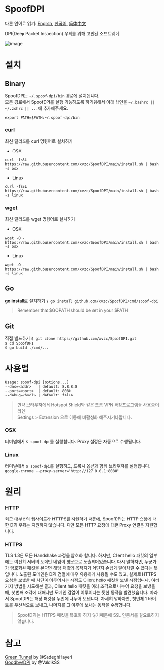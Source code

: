 # SpoofDPI

다른 언어로 읽기: [English](https://github.com/xvzc/SpoofDPI), [한국어](https://github.com/xvzc/SpoofDPI/blob/main/readme_ko.md), [简体中文](https://github.com/xvzc/SpoofDPI/blob/main/readme_zh-cn.md)

DPI(Deep Packet Inspection) 우회를 위해 고안된 소프트웨어  
  
![image](https://user-images.githubusercontent.com/45588457/148035986-8b0076cc-fefb-48a1-9939-a8d9ab1d6322.png)

# 설치
## Binary
SpoofDPI는 `~/.spoof-dpi/bin` 경로에 설치됩니다.  
모든 경로에서 SpoofDPI를 실행 가능하도록 하기위해서 아래 라인을  `~/.bashrc || ~/.zshrc || ...`에 추가해주세요.
```
export PATH=$PATH:~/.spoof-dpi/bin
```

### curl
최신 릴리즈를 curl 명령어로 설치하기
- OSX
```
curl -fsSL https://raw.githubusercontent.com/xvzc/SpoofDPI/main/install.sh | bash -s osx
```
- Linux
```
curl -fsSL https://raw.githubusercontent.com/xvzc/SpoofDPI/main/install.sh | bash -s linux
```
### wget
최신 릴리즈를 wget 명령어로 설치하기
- OSX
```
wget -O - https://raw.githubusercontent.com/xvzc/SpoofDPI/main/install.sh | bash -s osx 
```
- Linux
```
wget -O - https://raw.githubusercontent.com/xvzc/SpoofDPI/main/install.sh | bash -s linux 
```
## Go
**go install**로 설치하기
`$ go install github.com/xvzc/SpoofDPI/cmd/spoof-dpi`  
  > Remember that $GOPATH should be set in your $PATH

## Git
직접 빌드하기
`$ git clone https://github.com/xvzc/SpoofDPI.git`  
`$ cd SpoofDPI`  
`$ go build ./cmd/...`  

# 사용법
```
Usage: spoof-dpi [options...]
--dns=<addr>   | default: 8.8.8.8
--port=<port>  | default: 8080
--debug=<bool> | default: false
```
> 만약 브라우저에서 Hotspot Shield와 같은 크롬 VPN 확장프로그램을 사용중이라면  
  Settings > Extension 으로 이동해 비활성화 해주시기바랍니다.
### OSX
터미널에서 `$ spoof-dpi`를 실행합니다. Proxy 설정은 자동으로 수행됩니다.

### Linux
터미널에서 `$ spoof-dpi`를 실행하고, 프록시 옵션과 함께 브라우저를 실행합니다.  
`google-chrome --proxy-server="http://127.0.0.1:8080"`

# 원리
### HTTP
최근 대부분의 웹사이트가 HTTPS를 지원하기 때문에, 
SpoofDPI는 HTTP 요청에 대한 DPI 우회는 지원하지 않습니다. 
다만 모든 HTTP 요청에 대한 Proxy 연결은 지원합니다.

### HTTPS
TLS 1.3은 모든 Handshake 과정을 암호화 합니다. 하지만, Client hello 패킷의 일부에는 여전히 서버의 도메인 네임이 평문으로 노출되어있습니다. 
다시 말하자면, 누군가가 암호화된 패킷을 본다면 해당 패킷의 목적지가 어딘지 손쉽게 알아차릴 수 있다는 뜻입니다. 
노출된 도메인은 DPI 검열에 매우 유용하게 사용될 수도 있고, 실제로 HTTPS 요청을 보냈을 때 차단이 이루어지는 시점도 Client hello 패킷을 보낸 시점입니다. 
여러가지 방법을 시도해본 결과, Client hello 패킷을 여러 조각으로 나누어 요청을 보냈을 때, 첫번째 조각에 대해서만 도메인 검열이 이루어지는 듯한 동작을 발견했습니다. 따라서 SpoofDPI는 해당 패킷을 두번에 나누어 보냅니다. 자세히 말하자면, 첫번째 1 바이트를 우선적으로 보내고, 나머지를 그 이후에 보내는 동작을 수행합니다.
> SpoofDPI는 HTTPS 패킷을 복호화 하지 않기때문에 SSL 인증서를 필요로하지 않습니다.

# 참고
[Green Tunnel](https://github.com/SadeghHayeri/GreenTunnel) by @SadeghHayeri  
[GoodbyeDPI](https://github.com/ValdikSS/GoodbyeDPI) by @ValdikSS

